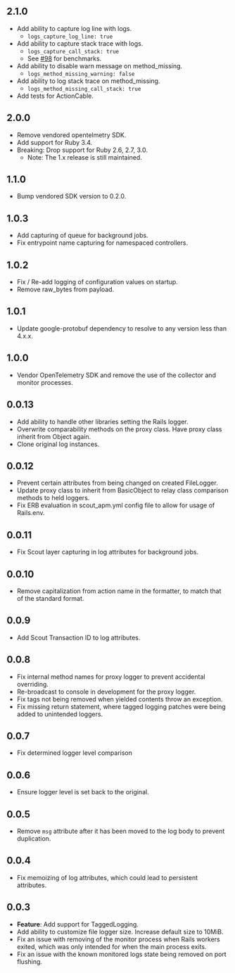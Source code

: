 ## 2.1.0
* Add ability to capture log line with logs.
  * `logs_capture_log_line: true`
* Add ability to capture stack trace with logs.
  * `logs_capture_call_stack: true`
  * See [#98](https://github.com/scoutapp/scout_apm_ruby_logging/pull/98) for benchmarks.
* Add ability to disable warn message on method_missing.
  * `logs_method_missing_warning: false`
* Add ability to log stack trace on method_missing.
  * `logs_method_missing_call_stack: true`
* Add tests for ActionCable.

## 2.0.0
* Remove vendored opentelmetry SDK.
* Add support for Ruby 3.4.
* Breaking: Drop support for Ruby 2.6, 2.7, 3.0. 
  * Note: The 1.x release is still maintained.

## 1.1.0
* Bump vendored SDK version to 0.2.0.

## 1.0.3
* Add capturing of queue for background jobs.
* Fix entrypoint name capturing for namespaced controllers.

## 1.0.2
* Fix / Re-add logging of configuration values on startup.
* Remove raw_bytes from payload.

## 1.0.1
* Update google-protobuf dependency to resolve to any version less than 4.x.x.

## 1.0.0
* Vendor OpenTelemetry SDK and remove the use of the collector and monitor processes.

## 0.0.13
* Add ability to handle other libraries setting the Rails logger.
* Overwrite comparability methods on the proxy class. Have proxy class inherit from Object again.
* Clone original log instances.

## 0.0.12
* Prevent certain attributes from being changed on created FileLogger.
* Update proxy class to inherit from BasicObject to relay class comparison methods
to held loggers.
* Fix ERB evaluation in scout_apm.yml config file to allow for usage of Rails.env.

## 0.0.11
* Fix Scout layer capturing in log attributes for background jobs.

## 0.0.10
* Remove capitalization from action name in the formatter, to match that of the standard format.

## 0.0.9
* Add Scout Transaction ID to log attributes.

## 0.0.8
* Fix internal method names for proxy logger to prevent accidental overriding.
* Re-broadcast to console in development for the proxy logger.
* Fix tags not being removed when yielded contents throw an exception.
* Fix missing return statement, where tagged logging patches were being added to unintended loggers.

## 0.0.7
* Fix determined logger level comparison

## 0.0.6
* Ensure logger level is set back to the original.

## 0.0.5
* Remove `msg` attribute after it has been moved to the log body to prevent duplication.

## 0.0.4
* Fix memoizing of log attributes, which could lead to persistent attributes.

## 0.0.3
* **Feature**: Add support for TaggedLogging.
* Add ability to customize file logger size. Increase default size to 10MiB.
* Fix an issue with removing of the monitor process when Rails workers exited, which was only intended for when the main process exits.
* Fix an issue with the known monitored logs state being removed on port flushing.
